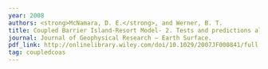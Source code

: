 ```yaml
---
year: 2008
authors: <strong>McNamara, D. E.</strong>, and Werner, B. T.
title: Coupled Barrier Island-Resort Model- 2. Tests and predictions along Ocean City and Assateague Island National Seashore, Maryland.
journal: Journal of Geophysical Research – Earth Surface.
pdf_link: http://onlinelibrary.wiley.com/doi/10.1029/2007JF000841/full
tag: coupledcoas
---
```

